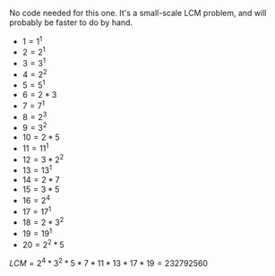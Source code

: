 No code needed for this one. It's a small-scale LCM problem, and will probably be faster to do by hand.

- $1 = 1^1$
- $2 = 2^1$
- $3 = 3^1$
- $4 = 2^2$
- $5 = 5^1$
- $6 = 2 * 3$
- $7 = 7^1$
- $8 = 2^3$
- $9 = 3^2$
- $10 = 2 * 5$
- $11 = 11^1$
- $12 = 3 * 2^2$
- $13 = 13^1$
- $14 = 2 * 7$
- $15 = 3 * 5$
- $16 = 2^4$
- $17 = 17^1$
- $18 = 2 * 3^2$
- $19 = 19^1$
- $20 = 2^2 * 5$

$LCM = 2^4 * 3^2 * 5 * 7 * 11 * 13 * 17 * 19 = 232792560$